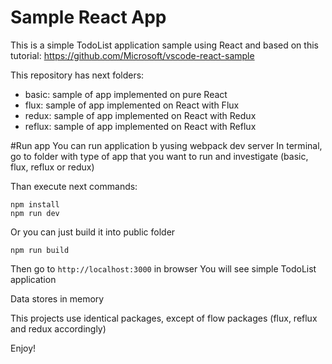 # Sample React App
This is a simple TodoList application sample using React and based on this tutorial:
https://github.com/Microsoft/vscode-react-sample

This repository has next folders:
- basic:
    sample of app implemented on pure React
- flux: 
    sample of app implemented on React with Flux
- redux:
    sample of app implemented on React with Redux
- reflux:
    sample of app implemented on React with Reflux

#Run app
You can run application b yusing webpack dev server
In terminal, go to folder with type of app that you want to run and investigate
(basic, flux, reflux or redux)

Than execute next commands:

```console
npm install
npm run dev
```

Or you can just build it into public folder
```console
npm run build
```

Then go to `http://localhost:3000` in browser
You will see simple TodoList application

Data stores in memory

This projects use identical packages, except of flow packages (flux, reflux and redux accordingly)

Enjoy!
